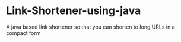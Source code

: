 # Link-Shortener-using-java
A java based link shortener so that you can shorten to long URLs in a compact form
